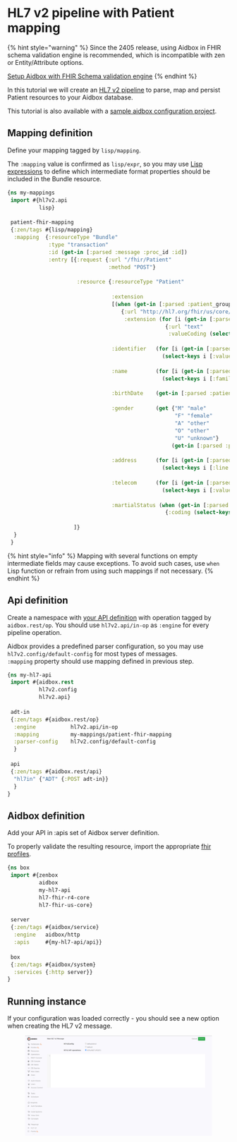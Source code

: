 # HL7 v2 pipeline with Patient mapping

{% hint style="warning" %}
Since the 2405 release, using Aidbox in FHIR schema validation engine is recommended, which is incompatible with zen or Entity/Attribute options.

[Setup Aidbox with FHIR Schema validation engine](broken-reference)
{% endhint %}

In this tutorial we will create an [HL7 v2 pipeline](../../../../modules/integration-toolkit/hl7-v2-integration/hl7-v2-integration-with-aidbox-project.md) to parse, map and persist Patient resources to your Aidbox database.

This tutorial is also available with a [sample aidbox configuration project](https://github.com/Aidbox/aidbox-project-samples/tree/main/aidbox-project-samples/hl7v2-in).

## Mapping definition

Define your mapping tagged by `lisp/mapping`.

The `:mapping` value is confirmed as `lisp/expr`, so you may use [Lisp expressions](broken-reference) to define which intermediate format properties should be included in the Bundle resource.

```clojure
{ns my-mappings
 import #{hl7v2.api
          lisp}

 patient-fhir-mapping
 {:zen/tags #{lisp/mapping}
  :mapping  {:resourceType "Bundle"
             :type "transaction"
             :id (get-in [:parsed :message :proc_id :id])
             :entry [{:request {:url "/fhir/Patient"
                                :method "POST"}

                      :resource {:resourceType "Patient"

                                 :extension
                                 [(when (get-in [:parsed :patient_group :patient :race])
                                    {:url "http://hl7.org/fhir/us/core/StructureDefinition/us-core-race"
                                     :extension (for [i (get-in [:parsed :patient_group :patient :race])]
                                                  {:url "text"
                                                   :valueCoding (select-keys i [:display :system :code])})})]

                                 :identifier   (for [i (get-in [:parsed :patient_group :patient :identifier])]
                                                 (select-keys i [:value :system :type]))

                                 :name         (for [i (get-in [:parsed :patient_group :patient :name])]
                                                 (select-keys i [:family :given :middle :suffix :prefix]))

                                 :birthDate    (get-in [:parsed :patient_group :patient :birthDate])

                                 :gender       (get {"M" "male"
                                                     "F" "female"
                                                     "A" "other"
                                                     "O" "other"
                                                     "U" "unknown"}
                                                    (get-in [:parsed :patient_group :patient :gender]))

                                 :address      (for [i (get-in [:parsed :patient_group :patient :address])]
                                                 (select-keys i [:line :city :state :postalCode :country]))

                                 :telecom      (for [i (get-in [:parsed :patient_group :patient :telecom])]
                                                 (select-keys i [:value :use :system]))

                                 :martialStatus (when (get-in [:parsed :patient_group :patient :martialStatus])
                                                  {:coding (select-keys (get-in [:parsed :patient_group :patient :martialStatus])
                                                                        [:code :display :system])})}}
                     ]}
  }
 }
```

{% hint style="info" %}
Mapping with several functions on empty intermediate fields may cause exceptions. To avoid such cases, use `when` Lisp function or refrain from using such mappings if not necessary.
{% endhint %}

## Api definition

Create a namespace with [your API definition](broken-reference) with operation tagged by `aidbox.rest/op`. You should use `hl7v2.api/in-op` as `:engine` for every pipeline operation.

Aidbox provides a predefined parser configuration, so you may use `hl7v2.config/default-config` for most types of messages.\
`:mapping` property should use mapping defined in previous step.

```clojure
{ns my-hl7-api
 import #{aidbox.rest
          hl7v2.config
          hl7v2.api}

 adt-in
 {:zen/tags #{aidbox.rest/op}
  :engine           hl7v2.api/in-op
  :mapping          my-mappings/patient-fhir-mapping
  :parser-config    hl7v2.config/default-config
  }

 api
 {:zen/tags #{aidbox.rest/api}
  "hl7in" {"ADT" {:POST adt-in}}
  }
}
```

## Aidbox definition

Add your API in :apis set of Aidbox server definition.

To properly validate the resulting resource, import the appropriate [fhir profiles](../../zen-related/profiling-with-zen-lang/README.md).

```clojure
{ns box
 import #{zenbox
          aidbox
          my-hl7-api
          hl7-fhir-r4-core
          hl7-fhir-us-core}

 server
 {:zen/tags #{aidbox/service}
  :engine   aidbox/http
  :apis     #{my-hl7-api/api}}

 box
 {:zen/tags #{aidbox/system}
  :services {:http server}}
}
```

## Running instance

If your configuration was loaded correctly - you should see a new option when creating the HL7 v2 message.

<figure><img src="../../../../../.gitbook/assets/image (6) (2).png" alt=""><figcaption></figcaption></figure>
